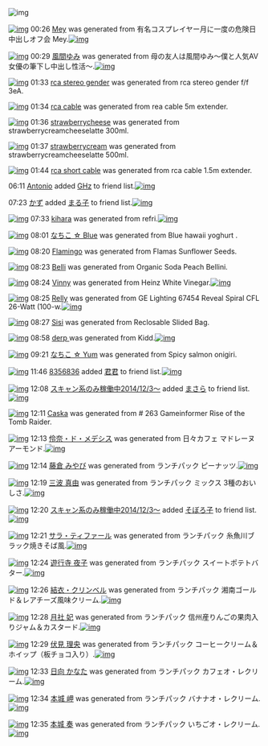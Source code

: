 ![img](http://gdrive-cdn.herokuapp.com/537b65a5bc09f0000721dda7/512px-barcode.png)

[![img](http://www.deviantsart.com/2kd16gl.png)](http://www.barcodekanojo.com/kanojo/3193211/Mey) 00:26 [Mey](http://www.barcodekanojo.com/kanojo/3193211/Mey) was generated from 有名コスプレイヤー月に一度の危険日中出しオフ会 Mey.[![img](http://www.deviantsart.com/5tm2c1.jpeg)](http://www.barcodekanojo.com/product_images/barcode/6018891/1425482741/50x50x,PE6,P9C,P89,PE5,P90,P8D,PE3,P82,PB3,PE3,P82,PB9,PE3,P83,P97,PE3,P83,PAC,PE3,P82,PA4,PE3,P83,PA4,PE3,P83,PBC,PE6,P9C,P88,PE3,P81,PAB,PE4,PB8,P80,PE5,PBA,PA6,PE3,P81,PAE,PE5,P8D,PB1,PE9,P99,PBA,PE6,P97,PA5,PE4,PB8,PAD,PE5,P87,PBA,PE3,P81,P97,PE3,P82,PAA,PE3,P83,P95,PE4,PBC,P9A,P20Mey.jpg,qw=88,ah=88.pagespeed.ic.km7NjWEQkX.jpg) 

[![img](http://www.deviantsart.com/3cdsv66.png)](http://www.barcodekanojo.com/kanojo/3193212/%E9%A2%A8%E9%96%93%E3%82%86%E3%81%BF) 00:29 [風間ゆみ](http://www.barcodekanojo.com/kanojo/3193212/%E9%A2%A8%E9%96%93%E3%82%86%E3%81%BF) was generated from 母の友人は風間ゆみ〜僕と人気AV女優の筆下し中出し性活〜.[![img](http://www.deviantsart.com/12mgf15.jpeg)](http://www.barcodekanojo.com/product_images/barcode/6018892/1425482912/50x50x,PE6,PAF,P8D,PE3,P81,PAE,PE5,P8F,P8B,PE4,PBA,PBA,PE3,P81,PAF,PE9,PA2,PA8,PE9,P96,P93,PE3,P82,P86,PE3,P81,PBF,PE3,P80,P9C,PE5,P83,P95,PE3,P81,PA8,PE4,PBA,PBA,PE6,PB0,P97AV,PE5,PA5,PB3,PE5,P84,PAA,PE3,P81,PAE,PE7,PAD,P86,PE4,PB8,P8B,PE3,P81,P97,PE4,PB8,PAD,PE5,P87,PBA,PE3,P81,P97,PE6,P80,PA7,PE6,PB4,PBB,PE3,P80,P9C.jpg,qw=88,ah=88.pagespeed.ic.ppCkra6h92.jpg) 

[![img](http://www.deviantsart.com/1qojb3i.png)](http://www.barcodekanojo.com/kanojo/3193213/rca%20stereo%20gender) 01:33 [rca stereo gender](http://www.barcodekanojo.com/kanojo/3193213/rca%20stereo%20gender) was generated from rca stereo gender f/f 3eA.

[![img](http://www.deviantsart.com/lnfch.png)](http://www.barcodekanojo.com/kanojo/3193214/rca%20cable) 01:34 [rca cable](http://www.barcodekanojo.com/kanojo/3193214/rca%20cable) was generated from rea cable 5m extender.

[![img](http://www.deviantsart.com/ge5haa.png)](http://www.barcodekanojo.com/kanojo/3193215/strawberrycheese) 01:36 [strawberrycheese](http://www.barcodekanojo.com/kanojo/3193215/strawberrycheese) was generated from strawberrycreamcheeselatte 300ml.

[![img](http://www.deviantsart.com/21aoh1f.png)](http://www.barcodekanojo.com/kanojo/3193216/strawberrycream) 01:37 [strawberrycream](http://www.barcodekanojo.com/kanojo/3193216/strawberrycream) was generated from strawberrycreamcheeselatte 500ml.

[![img](http://www.deviantsart.com/3r5ut52.png)](http://www.barcodekanojo.com/kanojo/3193217/rca%20short%20cable) 01:44 [rca short cable](http://www.barcodekanojo.com/kanojo/3193217/rca%20short%20cable) was generated from rca cable 1.5m extender.

06:11 [Antonio](http://www.barcodekanojo.com/user/472425/Antonio) added [GHz](http://www.barcodekanojo.com/kanojo/1508119/GHz) to friend list.[![img](http://www.deviantsart.com/o23pod.png)](http://www.barcodekanojo.com/kanojo/1508119/GHz) 

07:23 [かず](http://www.barcodekanojo.com/user/500442/%E3%81%8B%E3%81%9A) added [まる子](http://www.barcodekanojo.com/kanojo/2561876/%E3%81%BE%E3%82%8B%E5%AD%90) to friend list.[![img](http://www.deviantsart.com/31ahr0v.png)](http://www.barcodekanojo.com/kanojo/2561876/%E3%81%BE%E3%82%8B%E5%AD%90) 

[![img](http://www.deviantsart.com/35furnb.png)](http://www.barcodekanojo.com/kanojo/3193218/kihara) 07:33 [kihara](http://www.barcodekanojo.com/kanojo/3193218/kihara) was generated from refri.[![img](http://www.deviantsart.com/2t25os2.jpeg)](http://www.barcodekanojo.com/product_images/barcode/6018900/1425508360/50x50xrefri.jpg,qw=88,ah=88.pagespeed.ic.PIqSZO7Amo.jpg) 

[![img](http://www.deviantsart.com/uan4m.png)](http://www.barcodekanojo.com/kanojo/3193219/%E3%81%AA%E3%81%A1%E3%81%93%20%E2%98%86%20Blue) 08:01 [なちこ ☆ Blue](http://www.barcodekanojo.com/kanojo/3193219/%E3%81%AA%E3%81%A1%E3%81%93%20%E2%98%86%20Blue) was generated from Blue hawaii yoghurt .

[![img](http://www.deviantsart.com/2qvafdc.png)](http://www.barcodekanojo.com/kanojo/3193220/Flamingo) 08:20 [Flamingo](http://www.barcodekanojo.com/kanojo/3193220/Flamingo) was generated from Flamas Sunflower Seeds.

[![img](http://www.deviantsart.com/12k7g54.png)](http://www.barcodekanojo.com/kanojo/3193221/Belli) 08:23 [Belli](http://www.barcodekanojo.com/kanojo/3193221/Belli) was generated from Organic Soda Peach Bellini.

[![img](http://www.deviantsart.com/fi2egd.png)](http://www.barcodekanojo.com/kanojo/3193222/Vinny) 08:24 [Vinny](http://www.barcodekanojo.com/kanojo/3193222/Vinny) was generated from Heinz White Vinegar.[![img](http://www.deviantsart.com/2k0n5ov.jpeg)](http://www.barcodekanojo.com/product_images/barcode/6018904/1425511406/50x50xHeinz,P20White,P20Vinegar.jpg,qw=88,ah=88.pagespeed.ic.ExXJ9Sx5S8.jpg) 

[![img](http://www.deviantsart.com/144bchd.png)](http://www.barcodekanojo.com/kanojo/3193223/Relly) 08:25 [Relly](http://www.barcodekanojo.com/kanojo/3193223/Relly) was generated from GE Lighting 67454 Reveal Spiral CFL 26-Watt (100-w.[![img](http://www.deviantsart.com/3d9t0e0.jpeg)](http://www.barcodekanojo.com/product_images/barcode/6018905/1425511451/50x50xGE,P20Lighting,P2067454,P20Reveal,P20Spiral,P20CFL,P2026-Watt,P20,P28100-w.jpg,qw=88,ah=88.pagespeed.ic.UHlcZukAPU.jpg) 

[![img](http://www.deviantsart.com/35hrp9m.png)](http://www.barcodekanojo.com/kanojo/3193224/Sisi) 08:27 [Sisi](http://www.barcodekanojo.com/kanojo/3193224/Sisi) was generated from Reclosable Slided Bag.

[![img](http://www.deviantsart.com/4e133s.png)](http://www.barcodekanojo.com/kanojo/3193225/derp%20) 08:58 [derp ](http://www.barcodekanojo.com/kanojo/3193225/derp%20) was generated from Kidd.[![img](http://www.deviantsart.com/tearsr.jpeg)](http://www.barcodekanojo.com/product_images/barcode/6018907/1425513441/Kidd.jpg) 

[![img](http://www.deviantsart.com/3u3ur3e.png)](http://www.barcodekanojo.com/kanojo/3193226/%E3%81%AA%E3%81%A1%E3%81%93%20%E2%98%86%20Yum) 09:21 [なちこ ☆ Yum](http://www.barcodekanojo.com/kanojo/3193226/%E3%81%AA%E3%81%A1%E3%81%93%20%E2%98%86%20Yum) was generated from Spicy salmon onigiri.

[![img](http://www.deviantsart.com/4lbjcc.jpeg)](http://www.barcodekanojo.com/user/500445/8356836) 11:46 [8356836](http://www.barcodekanojo.com/user/500445/8356836) added [君君](http://www.barcodekanojo.com/kanojo/2486058/%E5%90%9B%E5%90%9B) to friend list.[![img](http://www.deviantsart.com/ia7ou8.png)](http://www.barcodekanojo.com/kanojo/2486058/%E5%90%9B%E5%90%9B) 

[![img](http://www.deviantsart.com/99ugn1.jpeg)](http://www.barcodekanojo.com/user/6029/%E3%82%B9%E3%82%AD%E3%83%A3%E3%83%B3%E7%B3%BB%E3%81%AE%E3%81%BF%E7%A8%BC%E5%83%8D%E4%B8%AD2014%2F12%2F3%EF%BD%9E) 12:08 [スキャン系のみ稼働中2014/12/3～](http://www.barcodekanojo.com/user/6029/%E3%82%B9%E3%82%AD%E3%83%A3%E3%83%B3%E7%B3%BB%E3%81%AE%E3%81%BF%E7%A8%BC%E5%83%8D%E4%B8%AD2014%2F12%2F3%EF%BD%9E) added [まさら](http://www.barcodekanojo.com/kanojo/2935038/%E3%81%BE%E3%81%95%E3%82%89) to friend list.[![img](http://www.deviantsart.com/nid31l.png)](http://www.barcodekanojo.com/kanojo/2935038/%E3%81%BE%E3%81%95%E3%82%89) 

[![img](http://www.deviantsart.com/1g8dad7.png)](http://www.barcodekanojo.com/kanojo/3193227/Caska) 12:11 [Caska](http://www.barcodekanojo.com/kanojo/3193227/Caska) was generated from # 263 Gameinformer Rise of the Tomb Raider.

[![img](http://www.deviantsart.com/2pgu7hv.png)](http://www.barcodekanojo.com/kanojo/3193228/%E4%BC%B6%E5%A5%88%E3%83%BB%E3%83%89%E3%83%BB%E3%83%A1%E3%83%87%E3%82%B7%E3%82%B9) 12:13 [伶奈・ド・メデシス](http://www.barcodekanojo.com/kanojo/3193228/%E4%BC%B6%E5%A5%88%E3%83%BB%E3%83%89%E3%83%BB%E3%83%A1%E3%83%87%E3%82%B7%E3%82%B9) was generated from 日々カフェ マドレーヌ アーモンド.[![img](http://www.deviantsart.com/skcogo.jpeg)](http://www.barcodekanojo.com/product_images/barcode/6018912/1425525124/50x50x,PE6,P97,PA5,PE3,P80,P85,PE3,P82,PAB,PE3,P83,P95,PE3,P82,PA7,P20,PE3,P83,P9E,PE3,P83,P89,PE3,P83,PAC,PE3,P83,PBC,PE3,P83,P8C,P20,PE3,P82,PA2,PE3,P83,PBC,PE3,P83,PA2,PE3,P83,PB3,PE3,P83,P89.jpg,qw=88,ah=88.pagespeed.ic.7xOIVny_OK.jpg) 

[![img](http://www.deviantsart.com/1im4opi.png)](http://www.barcodekanojo.com/kanojo/3193229/%E8%97%A4%E5%80%89%20%E3%81%BF%E3%82%84%E3%81%B3) 12:14 [藤倉 みやび](http://www.barcodekanojo.com/kanojo/3193229/%E8%97%A4%E5%80%89%20%E3%81%BF%E3%82%84%E3%81%B3) was generated from ランチパック ピーナッツ.[![img](http://www.deviantsart.com/3a2iael.jpeg)](http://www.barcodekanojo.com/product_images/barcode/3150670/1425525236/50x50x,PE3,P83,PA9,PE3,P83,PB3,PE3,P83,P81,PE3,P83,P91,PE3,P83,P83,PE3,P82,PAF,P20,PE3,P83,P94,PE3,P83,PBC,PE3,P83,P8A,PE3,P83,P83,PE3,P83,P84.jpg,qw=88,ah=88.pagespeed.ic.rVaRVcCUhe.jpg) 

[![img](http://www.deviantsart.com/1s3fh3t.png)](http://www.barcodekanojo.com/kanojo/3193230/%E4%B8%89%E6%B3%A2%20%E7%9C%9F%E7%94%B1) 12:19 [三波 真由](http://www.barcodekanojo.com/kanojo/3193230/%E4%B8%89%E6%B3%A2%20%E7%9C%9F%E7%94%B1) was generated from ランチパック ミックス 3種のおいしさ.[![img](http://www.deviantsart.com/334sfob.jpeg)](http://www.barcodekanojo.com/product_images/barcode/6018913/1425525507/50x50x,PE3,P83,PA9,PE3,P83,PB3,PE3,P83,P81,PE3,P83,P91,PE3,P83,P83,PE3,P82,PAF,P20,PE3,P83,P9F,PE3,P83,P83,PE3,P82,PAF,PE3,P82,PB9,P203,PE7,PA8,PAE,PE3,P81,PAE,PE3,P81,P8A,PE3,P81,P84,PE3,P81,P97,PE3,P81,P95.jpg,qw=88,ah=88.pagespeed.ic.olpDBdtosV.jpg) 

[![img](http://www.deviantsart.com/99ugn1.jpeg)](http://www.barcodekanojo.com/user/6029/%E3%82%B9%E3%82%AD%E3%83%A3%E3%83%B3%E7%B3%BB%E3%81%AE%E3%81%BF%E7%A8%BC%E5%83%8D%E4%B8%AD2014%2F12%2F3%EF%BD%9E) 12:20 [スキャン系のみ稼働中2014/12/3～](http://www.barcodekanojo.com/user/6029/%E3%82%B9%E3%82%AD%E3%83%A3%E3%83%B3%E7%B3%BB%E3%81%AE%E3%81%BF%E7%A8%BC%E5%83%8D%E4%B8%AD2014%2F12%2F3%EF%BD%9E) added [そぼろ子](http://www.barcodekanojo.com/kanojo/3193129/%E3%81%9D%E3%81%BC%E3%82%8D%E5%AD%90) to friend list.[![img](http://www.deviantsart.com/luoor2.png)](http://www.barcodekanojo.com/kanojo/3193129/%E3%81%9D%E3%81%BC%E3%82%8D%E5%AD%90) 

[![img](http://www.deviantsart.com/2mbkej4.png)](http://www.barcodekanojo.com/kanojo/3193231/%E3%82%B5%E3%83%A9%E3%83%BB%E3%83%86%E3%82%A3%E3%83%95%E3%82%A1%E3%83%BC%E3%83%AB) 12:21 [サラ・ティファール](http://www.barcodekanojo.com/kanojo/3193231/%E3%82%B5%E3%83%A9%E3%83%BB%E3%83%86%E3%82%A3%E3%83%95%E3%82%A1%E3%83%BC%E3%83%AB) was generated from ランチパック 糸魚川ブラック焼きそば風.[![img](http://www.deviantsart.com/n1e9o3.jpeg)](http://www.barcodekanojo.com/product_images/barcode/6018915/1425525664/%E3%83%A9%E3%83%B3%E3%83%81%E3%83%91%E3%83%83%E3%82%AF%20%E7%B3%B8%E9%AD%9A%E5%B7%9D%E3%83%96%E3%83%A9%E3%83%83%E3%82%AF%E7%84%BC%E3%81%8D%E3%81%9D%E3%81%B0%E9%A2%A8.jpg) 

[![img](http://www.deviantsart.com/ku376.png)](http://www.barcodekanojo.com/kanojo/3193232/%E9%81%8A%E8%A1%8C%E5%AF%BA%20%E5%A4%9C%E5%AD%90) 12:24 [遊行寺 夜子](http://www.barcodekanojo.com/kanojo/3193232/%E9%81%8A%E8%A1%8C%E5%AF%BA%20%E5%A4%9C%E5%AD%90) was generated from ランチパック スイートポテトバター.[![img](http://www.deviantsart.com/d7o8g9.jpeg)](http://www.barcodekanojo.com/product_images/barcode/6018916/1425525797/%E3%83%A9%E3%83%B3%E3%83%81%E3%83%91%E3%83%83%E3%82%AF%20%E3%82%B9%E3%82%A4%E3%83%BC%E3%83%88%E3%83%9D%E3%83%86%E3%83%88%E3%83%90%E3%82%BF%E3%83%BC.jpg) 

[![img](http://www.deviantsart.com/2hd9tti.png)](http://www.barcodekanojo.com/kanojo/3193233/%E7%B5%90%E8%A1%A3%E3%83%BB%E3%82%AF%E3%83%AA%E3%83%B3%E3%83%99%E3%83%AB) 12:26 [結衣・クリンベル](http://www.barcodekanojo.com/kanojo/3193233/%E7%B5%90%E8%A1%A3%E3%83%BB%E3%82%AF%E3%83%AA%E3%83%B3%E3%83%99%E3%83%AB) was generated from ランチパック 湘南ゴールド＆レアチーズ風味クリーム.[![img](http://www.deviantsart.com/3g8dv5c.jpeg)](http://www.barcodekanojo.com/product_images/barcode/6018917/1425525950/%E3%83%A9%E3%83%B3%E3%83%81%E3%83%91%E3%83%83%E3%82%AF%20%E6%B9%98%E5%8D%97%E3%82%B4%E3%83%BC%E3%83%AB%E3%83%89%EF%BC%86%E3%83%AC%E3%82%A2%E3%83%81%E3%83%BC%E3%82%BA%E9%A2%A8%E5%91%B3%E3%82%AF%E3%83%AA%E3%83%BC%E3%83%A0.jpg) 

[![img](http://www.deviantsart.com/3tgt8tg.png)](http://www.barcodekanojo.com/kanojo/3193234/%E6%9C%88%E7%A4%BE%20%E5%A6%83) 12:28 [月社 妃](http://www.barcodekanojo.com/kanojo/3193234/%E6%9C%88%E7%A4%BE%20%E5%A6%83) was generated from ランチパック 信州産りんごの果肉入りジャム＆カスタード.[![img](http://www.deviantsart.com/3dle3ts.jpeg)](http://www.barcodekanojo.com/product_images/barcode/6018918/1425526084/%E3%83%A9%E3%83%B3%E3%83%81%E3%83%91%E3%83%83%E3%82%AF%20%E4%BF%A1%E5%B7%9E%E7%94%A3%E3%82%8A%E3%82%93%E3%81%94%E3%81%AE%E6%9E%9C%E8%82%89%E5%85%A5%E3%82%8A%E3%82%B8%E3%83%A3%E3%83%A0%EF%BC%86%E3%82%AB%E3%82%B9%E3%82%BF%E3%83%BC%E3%83%89.jpg) 

[![img](http://www.deviantsart.com/1gr4j8p.png)](http://www.barcodekanojo.com/kanojo/3193235/%E4%BC%8F%E8%A6%8B%20%E7%90%86%E5%A4%AE) 12:29 [伏見 理央](http://www.barcodekanojo.com/kanojo/3193235/%E4%BC%8F%E8%A6%8B%20%E7%90%86%E5%A4%AE) was generated from ランチパック コーヒークリーム＆ホイップ（板チョコ入り）.[![img](http://www.deviantsart.com/3144fc5.jpeg)](http://www.barcodekanojo.com/product_images/barcode/6018919/1425526195/%E3%83%A9%E3%83%B3%E3%83%81%E3%83%91%E3%83%83%E3%82%AF%20%E3%82%B3%E3%83%BC%E3%83%92%E3%83%BC%E3%82%AF%E3%83%AA%E3%83%BC%E3%83%A0%EF%BC%86%E3%83%9B%E3%82%A4%E3%83%83%E3%83%97%EF%BC%88%E6%9D%BF%E3%83%81%E3%83%A7%E3%82%B3%E5%85%A5%E3%82%8A%EF%BC%89.jpg) 

[![img](http://www.deviantsart.com/2o2j882.png)](http://www.barcodekanojo.com/kanojo/3193236/%E6%97%A5%E5%90%91%20%E3%81%8B%E3%81%AA%E3%81%9F) 12:33 [日向 かなた](http://www.barcodekanojo.com/kanojo/3193236/%E6%97%A5%E5%90%91%20%E3%81%8B%E3%81%AA%E3%81%9F) was generated from ランチパック カフェオ・レクリーム.[![img](http://www.deviantsart.com/339ckf4.jpeg)](http://www.barcodekanojo.com/product_images/barcode/6018920/1425526327/%E3%83%A9%E3%83%B3%E3%83%81%E3%83%91%E3%83%83%E3%82%AF%20%E3%82%AB%E3%83%95%E3%82%A7%E3%82%AA%E3%83%BB%E3%83%AC%E3%82%AF%E3%83%AA%E3%83%BC%E3%83%A0.jpg) 

[![img](http://www.deviantsart.com/2vga0ad.png)](http://www.barcodekanojo.com/kanojo/3193237/%E6%9C%AC%E5%9F%8E%20%E5%B2%AC) 12:34 [本城 岬](http://www.barcodekanojo.com/kanojo/3193237/%E6%9C%AC%E5%9F%8E%20%E5%B2%AC) was generated from ランチパック バナナオ・レクリーム.[![img](http://www.deviantsart.com/1eouu0q.jpeg)](http://www.barcodekanojo.com/product_images/barcode/6018921/1425526418/50x50x,PE3,P83,PA9,PE3,P83,PB3,PE3,P83,P81,PE3,P83,P91,PE3,P83,P83,PE3,P82,PAF,P20,PE3,P83,P90,PE3,P83,P8A,PE3,P83,P8A,PE3,P82,PAA,PE3,P83,PBB,PE3,P83,PAC,PE3,P82,PAF,PE3,P83,PAA,PE3,P83,PBC,PE3,P83,PA0.jpg,qw=88,ah=88.pagespeed.ic.Bi-VQbiS7P.jpg) 

[![img](http://www.deviantsart.com/2q0ejvo.png)](http://www.barcodekanojo.com/kanojo/3193238/%E6%9C%AC%E5%9F%8E%20%E5%A5%8F) 12:35 [本城 奏](http://www.barcodekanojo.com/kanojo/3193238/%E6%9C%AC%E5%9F%8E%20%E5%A5%8F) was generated from ランチパック いちごオ・レクリーム.[![img](http://www.deviantsart.com/15an9gu.jpeg)](http://www.barcodekanojo.com/product_images/barcode/6018922/1425526495/50x50x,PE3,P83,PA9,PE3,P83,PB3,PE3,P83,P81,PE3,P83,P91,PE3,P83,P83,PE3,P82,PAF,P20,PE3,P81,P84,PE3,P81,PA1,PE3,P81,P94,PE3,P82,PAA,PE3,P83,PBB,PE3,P83,PAC,PE3,P82,PAF,PE3,P83,PAA,PE3,P83,PBC,PE3,P83,PA0.jpg,qw=88,ah=88.pagespeed.ic.29qeWGW5_p.jpg) 

